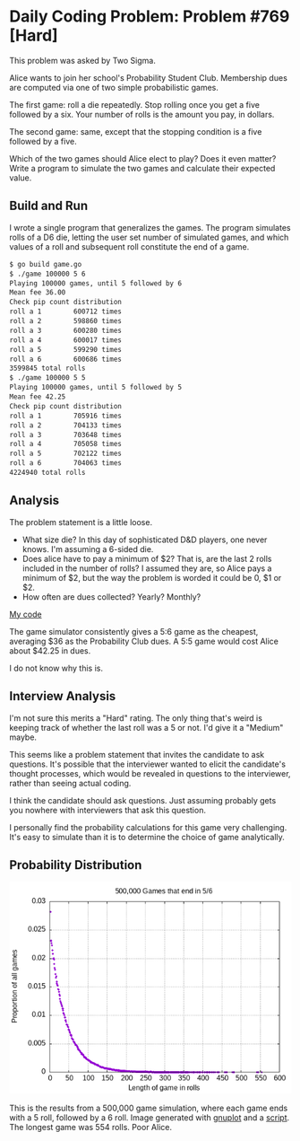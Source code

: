 # Daily Coding Problem: Problem #769 [Hard]

This problem was asked by Two Sigma.

Alice wants to join her school's Probability Student Club.
Membership dues are computed via one of two simple probabilistic games.

The first game: roll a die repeatedly.
Stop rolling once you get a five followed by a six.
Your number of rolls is the amount you pay, in dollars.

The second game: same,
except that the stopping condition is a five followed by a five.

Which of the two games should Alice elect to play?
Does it even matter?
Write a program to simulate the two games and calculate their expected value.

## Build and Run

I wrote a single program that generalizes the games.
The program simulates rolls of a D6 die,
letting the user set number of simulated games,
and which values of a roll and subsequent roll constitute the end of a game.

```sh
$ go build game.go
$ ./game 100000 5 6
Playing 100000 games, until 5 followed by 6
Mean fee 36.00
Check pip count distribution
roll a 1        600712 times
roll a 2        598860 times
roll a 3        600280 times
roll a 4        600017 times
roll a 5        599290 times
roll a 6        600686 times
3599845 total rolls
$ ./game 100000 5 5
Playing 100000 games, until 5 followed by 5
Mean fee 42.25
Check pip count distribution
roll a 1        705916 times
roll a 2        704133 times
roll a 3        703648 times
roll a 4        705058 times
roll a 5        702122 times
roll a 6        704063 times
4224940 total rolls
```

## Analysis

The problem statement is a little loose.

* What size die? In this day of sophisticated D&D players, one never knows.
I'm assuming a 6-sided die.
* Does alice have to pay a minimum of $2?
That is, are the last 2 rolls included in the number of rolls?
I assumed they are, so Alice pays a minimum of $2,
but the way the problem is worded it could be 0, $1 or $2.
* How often are dues collected? Yearly? Monthly?

[My code](game.go)

The game simulator consistently gives a 5:6 game as the cheapest,
averaging $36 as the Probability Club dues.
A 5:5 game would cost Alice about $42.25 in dues.

I do not know why this is.

## Interview Analysis

I'm not sure this merits a "Hard" rating.
The only thing that's weird is keeping track of whether the last roll was a 5 or not.
I'd give it a "Medium" maybe.

This seems like a problem statement that invites the candidate to ask questions.
It's possible that the interviewer wanted to elicit the candidate's thought processes,
which would be revealed in questions to the interviewer,
rather than seeing actual coding.

I think the candidate should ask questions.
Just assuming probably gets you nowhere with interviewers that ask this question.

I personally find the probability calculations for this game very challenging.
It's easy to simulate than it is to determine the choice of game analytically.

## Probability Distribution

![probability distribution](500.png)

This is the results from a 500,000 game simulation,
where each game ends with a 5 roll, followed by a 6 roll.
Image generated with [gnuplot](http://gnuplot.info/) and a [script](mkdist).
The longest game was 554 rolls. Poor Alice.

